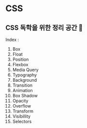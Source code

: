 # CSS
## CSS 독학을 위한 정리 공간 🐯

Index :
1. Box
2. Float
3. Position
4. Flexbox
5. Media Query
6. Typography
7. Background
8. Transition
9. Animation
10. Box Shadow
11. Opacity
12. Overflow
13. Transform
14. Visibillity
15. Selectors
